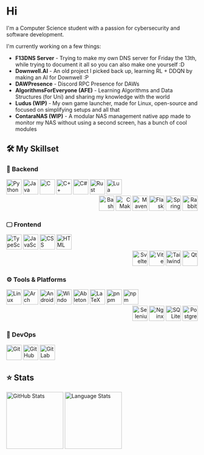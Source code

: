 # Hi

I'm a Computer Science student with a passion for cybersecurity and software development.

I'm currently working on a few things:
- **F13DNS Server** - Trying to make my own DNS server for Friday the 13th, while trying to document it all so you can also make one yourself :D
- **Downwell.AI** - An old project I picked back up, learning RL + DDQN by making an AI for Downwell :P
- **DAWPresence** - Discord RPC Presence for DAWs
- **AlgorithmsForEveryone (AFE)** - Learning Algorithms and Data Structures (for Uni) and sharing my knowledge with the world
- **Ludus (WIP)** - My own game launcher, made for Linux, open-source and focused on simplifying setups and all that
- **ContaraNAS (WIP)** - A modular NAS management native app made to monitor my NAS without using a second screen, has a bunch of cool modules

## 🛠 My Skillset
### 🔧 Backend
<div align="left">
  <img src="https://skillicons.dev/icons?i=python" height="40" alt="Python"/>
  <img src="https://skillicons.dev/icons?i=java" height="40" alt="Java"/>
  <img src="https://skillicons.dev/icons?i=c" height="40" alt="C"/>
  <img src="https://skillicons.dev/icons?i=cpp" height="40" alt="C++"/>
  <img src="https://skillicons.dev/icons?i=cs" height="40" alt="C#"/>
  <img src="https://skillicons.dev/icons?i=rust" height="40" alt="Rust"/>
  <img src="https://skillicons.dev/icons?i=lua" height="40" alt="Lua"/>
</div>

<div align="right">
  <img src="https://skillicons.dev/icons?i=bash" height="40" alt="Bash"/>
  <img src="https://skillicons.dev/icons?i=cmake" height="40" alt="CMake"/>
  <img src="https://skillicons.dev/icons?i=maven" height="40" alt="Maven"/>
  <img src="https://skillicons.dev/icons?i=flask" height="40" alt="Flask"/>
  <img src="https://skillicons.dev/icons?i=spring" height="40" alt="Spring Boot"/>
  <img src="https://skillicons.dev/icons?i=rabbitmq" height="40" alt="RabbitMQ"/>
</div>

### 🖵 Frontend
<div align="left">
  <img src="https://skillicons.dev/icons?i=ts" height="40" alt="TypeScript"/>
  <img src="https://skillicons.dev/icons?i=js" height="40" alt="JavaScript"/>
  <img src="https://skillicons.dev/icons?i=css" height="40" alt="CSS"/>
  <img src="https://skillicons.dev/icons?i=html" height="40" alt="HTML"/>
</div>

<div align="right">
  <img src="https://skillicons.dev/icons?i=svelte" height="40" alt="Svelte"/>
  <img src="https://skillicons.dev/icons?i=vite" height="40" alt="Vite"/>
  <img src="https://skillicons.dev/icons?i=tailwind" height="40" alt="TailwindCSS"/>
  <img src="https://skillicons.dev/icons?i=qt" height="40" alt="Qt"/>
</div>

### ⚙️ Tools & Platforms
<div align="left">
  <img src="https://skillicons.dev/icons?i=linux" height="40" alt="Linux"/>
  <img src="https://skillicons.dev/icons?i=arch" height="40" alt="Arch"/>
  <img src="https://skillicons.dev/icons?i=androidstudio" height="40" alt="Android Studio"/>
  <img src="https://skillicons.dev/icons?i=windows" height="40" alt="Windows"/>
  <img src="https://skillicons.dev/icons?i=ableton" height="40" alt="Ableton"/>
  <img src="https://skillicons.dev/icons?i=latex" height="40" alt="LaTeX"/>
  <img src="https://skillicons.dev/icons?i=pnpm" height="40" alt="pnpm"/>
  <img src="https://skillicons.dev/icons?i=npm" height="40" alt="npm"/>
</div>

<div align="right">
  <img src="https://skillicons.dev/icons?i=selenium" height="40" alt="Selenium"/>
  <img src="https://skillicons.dev/icons?i=nginx" height="40" alt="Nginx"/>
  <img src="https://skillicons.dev/icons?i=sqlite" height="40" alt="SQLite"/>
  <img src="https://skillicons.dev/icons?i=postgres" height="40" alt="PostgreSQL"/>
</div>

### 🧪 DevOps
<div align="left">
  <img src="https://skillicons.dev/icons?i=git" height="40" alt="Git"/>
  <img src="https://skillicons.dev/icons?i=github" height="40" alt="GitHub"/>
  <img src="https://skillicons.dev/icons?i=gitlab" height="40" alt="GitLab"/>
</div>

## ⭐ Stats
<div align="left">
  <img src="https://github-readme-stats.vercel.app/api?username=MihaiStreames&theme=graywhite&show_icons=true&hide_border=true&count_private=true" height=150 alt="GitHub Stats" />
  <img src="https://github-readme-stats.vercel.app/api/top-langs/?username=MihaiStreames&theme=graywhite&show_icons=true&hide_border=true&layout=compact" height=150 alt="Language Stats" />
</div>
